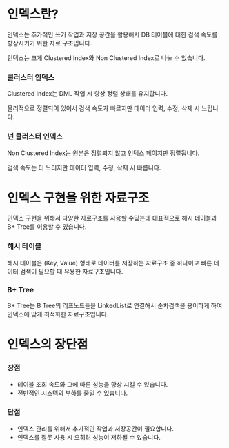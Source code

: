 # 인덱스란?

인덱스는 추가적인 쓰기 작업과 저장 공간을 활용해서 DB 테이블에 대한 검색 속도를 향상시키기 위한 자료 구조입니다.

인덱스는 크게 Clustered Index와 Non Clustered Index로 나눌 수 있습니다.

### 클러스터 인덱스

Clustered Index는 DML 작업 시 항상 정렬 상태를 유지합니다.

물리적으로 정렬되어 있어서 검색 속도가 빠르지만 데이터 입력, 수정, 삭제 시 느립니다.

### 넌 클러스터 인덱스

Non Clustered Index는 원본은 정렬되지 않고 인덱스 페이지만 정렬됩니다.

검색 속도는 더 느리지만 데이터 입력, 수정, 삭제 시 빠릅니다.

# 인덱스 구현을 위한 자료구조

인덱스 구현을 위해서 다양한 자료구조를 사용할 수있는데 대표적으로 해시 테이블과 B+ Tree를 이용할 수 있습니다.

### 해시 테이블

해시 테이블은 (Key, Value) 형태로 데이터를 저장하는 자료구조 중 하나이고 빠른 데이터 검색이 필요할 때 유용한 자료구조입니다.

### B+ Tree

B+ Tree는 B Tree의 리프노드들을 LinkedList로 연결해서 순차검색을 용이하게 하여 인덱스에 맞게 최적화한 자료구조입니다.

# 인덱스의 장단점

### 장점

- 테이블 조회 속도와 그에 따른 성능을 향상 시킬 수 있습니다.
- 전반적인 시스템의 부하를 줄일 수 있습니다.

### 단점

- 인덱스 관리를 위해서 추가적인 작업과 저장공간이 필요합니다.
- 인덱스를 잘못 사용 시 오히려 성능이 저하될 수 있습니다.
